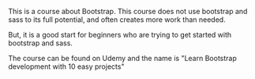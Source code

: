 This is a course about Bootstrap. This course does not use bootstrap and sass to its full potential, and often creates more work than needed.

But, it is a good start for beginners who are trying to get started with bootstrap and sass.

The course can be found on Udemy and the name is "Learn Bootstrap development with 10 easy projects"
